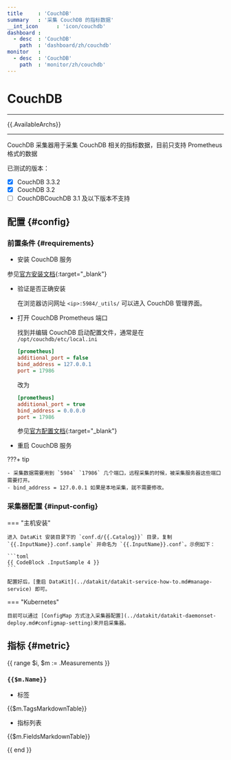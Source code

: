 ```yaml
---
title     : 'CouchDB'
summary   : '采集 CouchDB 的指标数据'
__int_icon      : 'icon/couchdb'
dashboard :
  - desc  : 'CouchDB'
    path  : 'dashboard/zh/couchdb'
monitor   :
  - desc  : 'CouchDB'
    path  : 'monitor/zh/couchdb'
---
```


<!-- markdownlint-disable MD025 -->
# CouchDB
<!-- markdownlint-enable -->
---

{{.AvailableArchs}}

---

CouchDB 采集器用于采集 CouchDB 相关的指标数据，目前只支持 Prometheus 格式的数据

已测试的版本：

- [x] CouchDB 3.3.2
- [x] CouchDB 3.2
- [ ] CouchDBCouchDB 3.1 及以下版本不支持

## 配置 {#config}

### 前置条件 {#requirements}

- 安装 CouchDB 服务
  
参见[官方安装文档](https://docs.couchdb.org/en/stable/install/index.html){:target="_blank"}

- 验证是否正确安装

  在浏览器访问网址 `<ip>:5984/_utils/` 可以进入 CouchDB 管理界面。

- 打开 CouchDB Prometheus 端口
  
  找到并编辑 CouchDB 启动配置文件，通常是在 `/opt/couchdb/etc/local.ini`

  ```ini
  [prometheus]
  additional_port = false
  bind_address = 127.0.0.1
  port = 17986
  ```

  改为

  ```ini
  [prometheus]
  additional_port = true
  bind_address = 0.0.0.0
  port = 17986
  ```

  参见[官方配置文档](https://docs.couchdb.org/en/stable/config/misc.html#configuration-of-prometheus-endpoint){:target="_blank"}
  
- 重启 CouchDB 服务

<!-- markdownlint-disable MD046 -->
???+ tip

    - 采集数据需要用到 `5984` `17986` 几个端口，远程采集的时候，被采集服务器这些端口需要打开。
    - bind_address = 127.0.0.1 如果是本地采集，就不需要修改。
<!-- markdownlint-enable -->

### 采集器配置 {#input-config}

<!-- markdownlint-disable MD046 -->
=== "主机安装"

    进入 DataKit 安装目录下的 `conf.d/{{.Catalog}}` 目录，复制 `{{.InputName}}.conf.sample` 并命名为 `{{.InputName}}.conf`。示例如下：
    
    ```toml
    {{ CodeBlock .InputSample 4 }}
    ```

    配置好后，[重启 DataKit](../datakit/datakit-service-how-to.md#manage-service) 即可。

=== "Kubernetes"

    目前可以通过 [ConfigMap 方式注入采集器配置](../datakit/datakit-daemonset-deploy.md#configmap-setting)来开启采集器。

<!-- markdownlint-enable -->

## 指标 {#metric}

{{ range $i, $m := .Measurements }}

### `{{$m.Name}}`

- 标签

{{$m.TagsMarkdownTable}}

- 指标列表

{{$m.FieldsMarkdownTable}}

{{ end }}

